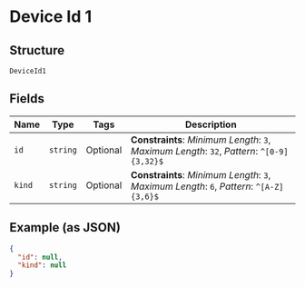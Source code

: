 
# Device Id 1

## Structure

`DeviceId1`

## Fields

| Name | Type | Tags | Description |
|  --- | --- | --- | --- |
| `id` | `string` | Optional | **Constraints**: *Minimum Length*: `3`, *Maximum Length*: `32`, *Pattern*: `^[0-9]{3,32}$` |
| `kind` | `string` | Optional | **Constraints**: *Minimum Length*: `3`, *Maximum Length*: `6`, *Pattern*: `^[A-Z]{3,6}$` |

## Example (as JSON)

```json
{
  "id": null,
  "kind": null
}
```

